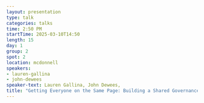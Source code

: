 ```yaml
---
layout: presentation
type: talk
categories: talks
time: 2:50 PM
startTime: 2025-03-10T14:50 
length: 15
day: 1
group: 2
spot: 2
location: mcdonnell
speakers:
- lauren-gallina
- john-dewees
speaker-text: Lauren Gallina, John Dewees, 
title: "Getting Everyone on the Same Page: Building a Shared Governance Structure for Digital Projects"
---
```


